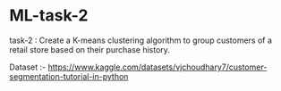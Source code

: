 # ML-task-2

task-2 : Create a K-means clustering algorithm to group customers of a retail store based on their purchase history.

Dataset :- https://www.kaggle.com/datasets/vjchoudhary7/customer-segmentation-tutorial-in-python
